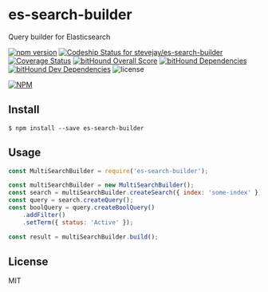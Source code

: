 # es-search-builder

Query builder for Elasticsearch

[![npm version](https://badge.fury.io/js/es-search-builder.svg)](https://badge.fury.io/js/es-search-builder)
[![Codeship Status for stevejay/es-search-builder](https://app.codeship.com/projects/46bccee0-a5a5-0134-4955-3633a5896bfa/status?branch=master)](https://app.codeship.com/projects/190905)
[![Coverage Status](https://coveralls.io/repos/github/stevejay/es-search-builder/badge.svg?branch=master)](https://coveralls.io/github/stevejay/es-search-builder?branch=master)
[![bitHound Overall Score](https://www.bithound.io/github/stevejay/es-search-builder/badges/score.svg)](https://www.bithound.io/github/stevejay/es-search-builder)
[![bitHound Dependencies](https://www.bithound.io/github/stevejay/es-search-builder/badges/dependencies.svg)](https://www.bithound.io/github/stevejay/es-search-builder/master/dependencies/npm)
[![bitHound Dev Dependencies](https://www.bithound.io/github/stevejay/es-search-builder/badges/devDependencies.svg)](https://www.bithound.io/github/stevejay/es-search-builder/master/dependencies/npm)
![license](https://img.shields.io/npm/l/es-search-builder.svg)

[![NPM](https://nodei.co/npm/es-search-builder.png)](https://nodei.co/npm/es-search-builder/)

## Install

```
$ npm install --save es-search-builder
```

## Usage

```js
const MultiSearchBuilder = require('es-search-builder');

const multiSearchBuilder = new MultiSearchBuilder();
const search = multiSearchBuilder.createSearch({ index: 'some-index' });
const query = search.createQuery();
const boolQuery = query.createBoolQuery()
    .addFilter()
    .setTerm({ status: 'Active' });

const result = multiSearchBuilder.build();
```

## License

MIT

